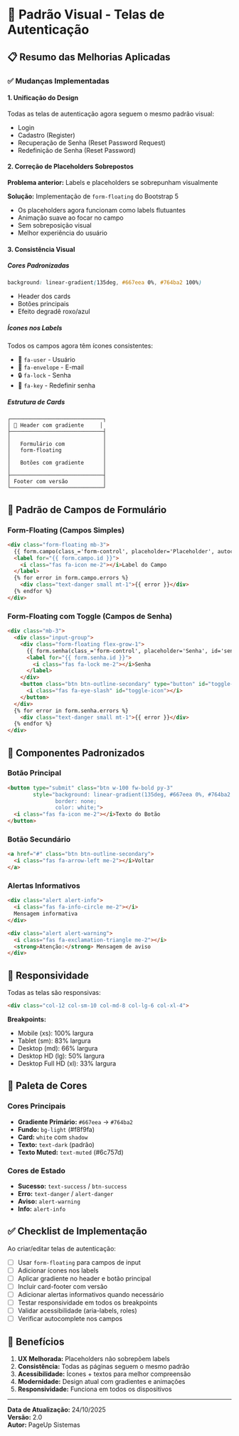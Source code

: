 # 🎨 Padrão Visual - Telas de Autenticação

## 📋 Resumo das Melhorias Aplicadas

### ✅ Mudanças Implementadas

#### 1. **Unificação do Design**
Todas as telas de autenticação agora seguem o mesmo padrão visual:
- Login
- Cadastro (Register)
- Recuperação de Senha (Reset Password Request)
- Redefinição de Senha (Reset Password)

#### 2. **Correção de Placeholders Sobrepostos**
**Problema anterior:** Labels e placeholders se sobrepunham visualmente

**Solução:** Implementação de `form-floating` do Bootstrap 5
- Os placeholders agora funcionam como labels flutuantes
- Animação suave ao focar no campo
- Sem sobreposição visual
- Melhor experiência do usuário

#### 3. **Consistência Visual**

##### Cores Padronizadas
```css
background: linear-gradient(135deg, #667eea 0%, #764ba2 100%)
```
- Header dos cards
- Botões principais
- Efeito degradê roxo/azul

##### Ícones nos Labels
Todos os campos agora têm ícones consistentes:
- 👤 `fa-user` - Usuário
- 📧 `fa-envelope` - E-mail  
- 🔒 `fa-lock` - Senha
- 🔑 `fa-key` - Redefinir senha

##### Estrutura de Cards
```
┌─────────────────────────────┐
│ 🎨 Header com gradiente     │
├─────────────────────────────┤
│                             │
│   Formulário com            │
│   form-floating             │
│                             │
│   Botões com gradiente      │
│                             │
├─────────────────────────────┤
│ Footer com versão           │
└─────────────────────────────┘
```

## 🎯 Padrão de Campos de Formulário

### Form-Floating (Campos Simples)
```html
<div class="form-floating mb-3">
  {{ form.campo(class_='form-control', placeholder='Placeholder', autocomplete='off') }}
  <label for="{{ form.campo.id }}">
    <i class="fas fa-icon me-2"></i>Label do Campo
  </label>
  {% for error in form.campo.errors %}
    <div class="text-danger small mt-1">{{ error }}</div>
  {% endfor %}
</div>
```

### Form-Floating com Toggle (Campos de Senha)
```html
<div class="mb-3">
  <div class="input-group">
    <div class="form-floating flex-grow-1">
      {{ form.senha(class_='form-control', placeholder='Senha', id='senha-field') }}
      <label for="{{ form.senha.id }}">
        <i class="fas fa-lock me-2"></i>Senha
      </label>
    </div>
    <button class="btn btn-outline-secondary" type="button" id="toggle-senha">
      <i class="fas fa-eye-slash" id="toggle-icon"></i>
    </button>
  </div>
  {% for error in form.senha.errors %}
    <div class="text-danger small mt-1">{{ error }}</div>
  {% endfor %}
</div>
```

## 🔧 Componentes Padronizados

### Botão Principal
```html
<button type="submit" class="btn w-100 fw-bold py-3" 
        style="background: linear-gradient(135deg, #667eea 0%, #764ba2 100%); 
               border: none; 
               color: white;">
  <i class="fas fa-icon me-2"></i>Texto do Botão
</button>
```

### Botão Secundário
```html
<a href="#" class="btn btn-outline-secondary">
  <i class="fas fa-arrow-left me-2"></i>Voltar
</a>
```

### Alertas Informativos
```html
<div class="alert alert-info">
  <i class="fas fa-info-circle me-2"></i>
  Mensagem informativa
</div>
```

```html
<div class="alert alert-warning">
  <i class="fas fa-exclamation-triangle me-2"></i>
  <strong>Atenção:</strong> Mensagem de aviso
</div>
```

## 📱 Responsividade

Todas as telas são responsivas:
```html
<div class="col-12 col-sm-10 col-md-8 col-lg-6 col-xl-4">
```

**Breakpoints:**
- Mobile (xs): 100% largura
- Tablet (sm): 83% largura
- Desktop (md): 66% largura
- Desktop HD (lg): 50% largura
- Desktop Full HD (xl): 33% largura

## 🎨 Paleta de Cores

### Cores Principais
- **Gradiente Primário:** `#667eea` → `#764ba2`
- **Fundo:** `bg-light` (#f8f9fa)
- **Card:** `white` com `shadow`
- **Texto:** `text-dark` (padrão)
- **Texto Muted:** `text-muted` (#6c757d)

### Cores de Estado
- **Sucesso:** `text-success` / `btn-success`
- **Erro:** `text-danger` / `alert-danger`
- **Aviso:** `alert-warning`
- **Info:** `alert-info`

## ✅ Checklist de Implementação

Ao criar/editar telas de autenticação:

- [ ] Usar `form-floating` para campos de input
- [ ] Adicionar ícones nos labels
- [ ] Aplicar gradiente no header e botão principal
- [ ] Incluir card-footer com versão
- [ ] Adicionar alertas informativos quando necessário
- [ ] Testar responsividade em todos os breakpoints
- [ ] Validar acessibilidade (aria-labels, roles)
- [ ] Verificar autocomplete nos campos

## 🚀 Benefícios

1. **UX Melhorada:** Placeholders não sobrepõem labels
2. **Consistência:** Todas as páginas seguem o mesmo padrão
3. **Acessibilidade:** Ícones + textos para melhor compreensão
4. **Modernidade:** Design atual com gradientes e animações
5. **Responsividade:** Funciona em todos os dispositivos

---

**Data de Atualização:** 24/10/2025  
**Versão:** 2.0  
**Autor:** PageUp Sistemas
